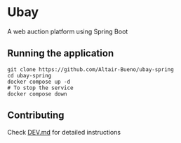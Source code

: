 # Ubay

A web auction platform using Spring Boot

## Running the application

```shell
git clone https://github.com/Altair-Bueno/ubay-spring
cd ubay-spring
docker compose up -d
# To stop the service
docker compose down
```

## Contributing

Check [DEV.md](DEV.md) for detailed instructions